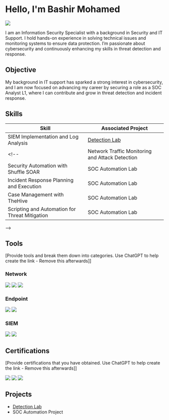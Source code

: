 # Hello, I'm Bashir Mohamed
<a href="https://www.linkedin.com/in/bashir-hasabelnabi/"><img src="https://img.shields.io/badge/-LinkedIn-0072b1?&style=for-the-badge&logo=linkedin&logoColor=white" /></a>


I am an Information Security Specialist with a background in Security and IT Support. I hold hands-on experience in solving technical issues and monitoring systems to ensure data protection. I’m passionate about cybersecurity and continuously enhancing my skills in threat detection and response.

## Objective

My background in IT support has sparked a strong interest in cybersecurity, and I am now focused on advancing my career by securing a role as a SOC Analyst L1, where I can contribute and grow in threat detection and incident response.

## Skills

| Skill                                         | Associated Project         |
|-----------------------------------------------|----------------------------|
| SIEM Implementation and Log Analysis          | <a href="https://github.com/Bash1001/Detection-Lab/tree/main">Detection Lab</a>|
<!-- | Network Traffic Monitoring and Attack Detection | <a href="https://google.com">Detection Lab</a>|
| Security Automation with Shuffle SOAR         | SOC Automation Lab|
| Incident Response Planning and Execution      | SOC Automation Lab|
| Case Management with TheHive                  | SOC Automation Lab|
| Scripting and Automation for Threat Mitigation | SOC Automation Lab|
-->

## Tools
[Provide tools and break them down into categories. Use ChatGPT to help create the link - Remove this afterwards]]

### Network
<div>
    <img src="https://img.shields.io/badge/-Wireshark-1679A7?&style=for-the-badge&logo=Wireshark&logoColor=white" />
    <img src="https://img.shields.io/badge/-Suricata-EF3B2D?&style=for-the-badge&logo=Suricata&logoColor=white" />
    <img src="https://img.shields.io/badge/-Zeek-777BB4?&style=for-the-badge&logo=Zeek&logoColor=white" />
</div>

### Endpoint
<div>
    <img src="https://img.shields.io/badge/-Microsoft_Defender_for_Endpoint-00A4EF?&style=for-the-badge&logo=Microsoft&logoColor=white" />
    <img src="https://img.shields.io/badge/-Velociraptor-4B275F?&style=for-the-badge&logo=Velociraptor&logoColor=white" />
</div>

### SIEM
<div>
    <img src="https://img.shields.io/badge/-Splunk-000000?&style=for-the-badge&logo=Splunk&logoColor=white" />
    <img src="https://img.shields.io/badge/-Elastic-005571?&style=for-the-badge&logo=Elastic&logoColor=white" />
</div>

## Certifications
[Provide certifications that you have obtained. Use ChatGPT to help create the link - Remove this afterwards]]
<div>
    
<img src="https://img.shields.io/badge/-BSc%20Information%20Management%20%26%20Security-blue?style=for-the-badge" />

<img src="https://img.shields.io/badge/-eJPT-FF0000?&style=for-the-badge&logo=graduation-cap&logoColor=white" />
<img src="https://img.shields.io/badge/-eCIR-FF0000?&style=for-the-badge&logo=academia&logoColor=white" />




</div>

## Projects
- <a href="https://github.com/Bash1001/Detection-Lab/tree/main">Detection Lab</a>
- SOC Automation Project
